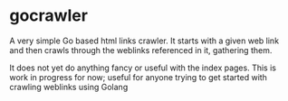 # gocrawler
A very simple Go based html links crawler. It starts with a given web link and then crawls through the weblinks referenced in it, gathering them.

It does not yet do anything fancy or useful with the index pages. This is work in progress for now; useful for anyone trying to 
get started with crawling weblinks using Golang

